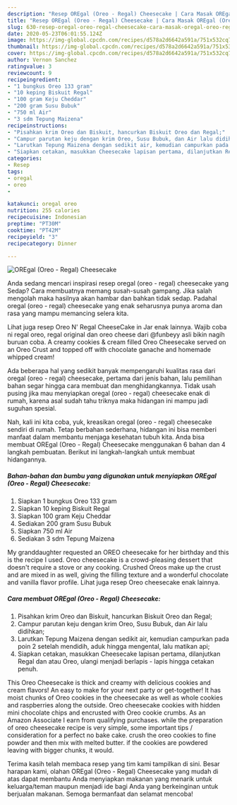 ```yaml
---
description: "Resep OREgal (Oreo - Regal) Cheesecake | Cara Masak OREgal (Oreo - Regal) Cheesecake Yang Enak Dan Mudah"
title: "Resep OREgal (Oreo - Regal) Cheesecake | Cara Masak OREgal (Oreo - Regal) Cheesecake Yang Enak Dan Mudah"
slug: 630-resep-oregal-oreo-regal-cheesecake-cara-masak-oregal-oreo-regal-cheesecake-yang-enak-dan-mudah
date: 2020-05-23T06:01:55.124Z
image: https://img-global.cpcdn.com/recipes/d578a2d6642a591a/751x532cq70/oregal-oreo-regal-cheesecake-foto-resep-utama.jpg
thumbnail: https://img-global.cpcdn.com/recipes/d578a2d6642a591a/751x532cq70/oregal-oreo-regal-cheesecake-foto-resep-utama.jpg
cover: https://img-global.cpcdn.com/recipes/d578a2d6642a591a/751x532cq70/oregal-oreo-regal-cheesecake-foto-resep-utama.jpg
author: Vernon Sanchez
ratingvalue: 3
reviewcount: 9
recipeingredient:
- "1 bungkus Oreo 133 gram"
- "10 keping Biskuit Regal"
- "100 gram Keju Cheddar"
- "200 gram Susu Bubuk"
- "750 ml Air"
- "3 sdm Tepung Maizena"
recipeinstructions:
- "Pisahkan krim Oreo dan Biskuit, hancurkan Biskuit Oreo dan Regal;"
- "Campur parutan keju dengan krim Oreo, Susu Bubuk, dan Air lalu didihkan;"
- "Larutkan Tepung Maizena dengan sedikit air, kemudian campurkan pada poin 2 setelah mendidih, aduk hingga mengental, lalu matikan api;"
- "Siapkan cetakan, masukkan Cheesecake lapisan pertama, dilanjutkan Regal dan atau Oreo, ulangi menjadi berlapis - lapis hingga cetakan penuh."
categories:
- Resep
tags:
- oregal
- oreo
- 

katakunci: oregal oreo  
nutrition: 255 calories
recipecuisine: Indonesian
preptime: "PT30M"
cooktime: "PT42M"
recipeyield: "3"
recipecategory: Dinner

---
```



![OREgal (Oreo - Regal) Cheesecake](https://img-global.cpcdn.com/recipes/d578a2d6642a591a/751x532cq70/oregal-oreo-regal-cheesecake-foto-resep-utama.jpg)

Anda sedang mencari inspirasi resep oregal (oreo - regal) cheesecake yang Sedap? Cara membuatnya memang susah-susah gampang. Jika salah mengolah maka hasilnya akan hambar dan bahkan tidak sedap. Padahal oregal (oreo - regal) cheesecake yang enak seharusnya punya aroma dan rasa yang mampu memancing selera kita.

Lihat juga resep Oreo N&#39; Regal CheeseCake in Jar enak lainnya. Wajib coba ni regal oreo, regal original dan oreo cheese dari @funbeyy asli bikin nagih buruan coba. A creamy cookies &amp; cream filled Oreo Cheesecake served on an Oreo Crust and topped off with chocolate ganache and homemade whipped cream!

Ada beberapa hal yang sedikit banyak mempengaruhi kualitas rasa dari oregal (oreo - regal) cheesecake, pertama dari jenis bahan, lalu pemilihan bahan segar hingga cara membuat dan menghidangkannya. Tidak usah pusing jika mau menyiapkan oregal (oreo - regal) cheesecake enak di rumah, karena asal sudah tahu triknya maka hidangan ini mampu jadi suguhan spesial.


Nah, kali ini kita coba, yuk, kreasikan oregal (oreo - regal) cheesecake sendiri di rumah. Tetap berbahan sederhana, hidangan ini bisa memberi manfaat dalam membantu menjaga kesehatan tubuh kita. Anda bisa membuat OREgal (Oreo - Regal) Cheesecake menggunakan 6 bahan dan 4 langkah pembuatan. Berikut ini langkah-langkah untuk membuat hidangannya.

<!--inarticleads1-->

##### Bahan-bahan dan bumbu yang digunakan untuk menyiapkan OREgal (Oreo - Regal) Cheesecake:

1. Siapkan 1 bungkus Oreo 133 gram
1. Siapkan 10 keping Biskuit Regal
1. Siapkan 100 gram Keju Cheddar
1. Sediakan 200 gram Susu Bubuk
1. Siapkan 750 ml Air
1. Sediakan 3 sdm Tepung Maizena


My granddaughter requested an OREO cheesecake for her birthday and this is the recipe I used. Oreo cheesecake is a crowd-pleasing dessert that doesn&#39;t require a stove or any cooking. Crushed Oreos make up the crust and are mixed in as well, giving the filling texture and a wonderful chocolate and vanilla flavor profile. Lihat juga resep Oreo cheesecake enak lainnya. 

<!--inarticleads2-->

##### Cara membuat OREgal (Oreo - Regal) Cheesecake:

1. Pisahkan krim Oreo dan Biskuit, hancurkan Biskuit Oreo dan Regal;
1. Campur parutan keju dengan krim Oreo, Susu Bubuk, dan Air lalu didihkan;
1. Larutkan Tepung Maizena dengan sedikit air, kemudian campurkan pada poin 2 setelah mendidih, aduk hingga mengental, lalu matikan api;
1. Siapkan cetakan, masukkan Cheesecake lapisan pertama, dilanjutkan Regal dan atau Oreo, ulangi menjadi berlapis - lapis hingga cetakan penuh.


This Oreo Cheesecake is thick and creamy with delicious cookies and cream flavors! An easy to make for your next party or get-together! It has moist chunks of Oreo cookies in the cheesecake as well as whole cookies and raspberries along the outside. Oreo cheesecake cookies with hidden mini chocolate chips and encrusted with Oreo cookie crumbs. As an Amazon Associate I earn from qualifying purchases. while the preparation of oreo cheesecake recipe is very simple, some important tips / consideration for a perfect no bake cake. crush the oreo cookies to fine powder and then mix with melted butter. if the cookies are powdered leaving with bigger chunks, it would. 

Terima kasih telah membaca resep yang tim kami tampilkan di sini. Besar harapan kami, olahan OREgal (Oreo - Regal) Cheesecake yang mudah di atas dapat membantu Anda menyiapkan makanan yang menarik untuk keluarga/teman maupun menjadi ide bagi Anda yang berkeinginan untuk berjualan makanan. Semoga bermanfaat dan selamat mencoba!
